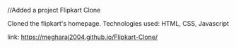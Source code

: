 //Added a project 
Flipkart Clone

Cloned the flipkart's homepage.
Technologies used:
HTML, CSS, Javascript

link: https://megharaj2004.github.io/Flipkart-Clone/
